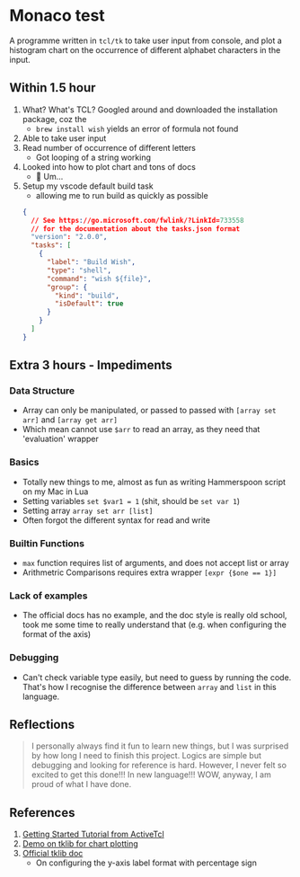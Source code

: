 # Monaco test
A programme written in `tcl/tk` to take user input from console, and plot a histogram chart on the occurrence of different alphabet characters in the input.

## Within 1.5 hour

1. What? What's TCL? Googled around and downloaded the installation package, coz the
    - `brew install wish` yields an error of formula not found
1. Able to take user input
1. Read number of occurrence of different letters
    - Got looping of a string working
1. Looked into how to plot chart and tons of docs
    - :thinking: Um...
1. Setup my vscode default build task
    - allowing me to run build as quickly as possible
    ```json
    {
      // See https://go.microsoft.com/fwlink/?LinkId=733558
      // for the documentation about the tasks.json format
      "version": "2.0.0",
      "tasks": [
        {
          "label": "Build Wish",
          "type": "shell",
          "command": "wish ${file}",
          "group": {
            "kind": "build",
            "isDefault": true
          }
        }
      ]
    }
    ```

## Extra 3 hours - Impediments

### Data Structure

- Array can only be manipulated, or passed to passed with `[array set arr]` and `[array get arr]`
- Which mean cannot use `$arr` to read an array, as they need that 'evaluation' wrapper

### Basics

- Totally new things to me, almost as fun as writing Hammerspoon script on my Mac in Lua
- Setting variables `set $var1 = 1` (shit, should be `set var 1`)
- Setting array `array set arr [list]`
- Often forgot the different syntax for read and write

### Builtin Functions

- `max` function requires list of arguments, and does not accept list or array
- Arithmetric Comparisons requires extra wrapper `[expr {$one == 1}]`

### Lack of examples

- The official docs has no example, and the doc style is really old school, took me some time to really understand that (e.g. when configuring the format of the axis)

### Debugging

- Can't check variable type easily, but need to guess by running the code. That's how I recognise the difference between `array` and `list` in this language.

## Reflections
> I personally always find it fun to learn new things, but I was surprised by how long I need to finish this project. Logics are simple but debugging and looking for reference is hard. However, I never felt so excited to get this done!!! In new language!!! WOW, anyway, I am proud of what I have done.

## References

1. [Getting Started Tutorial from ActiveTcl](http://docs.activestate.com/activetcl/8.6/)
1. [Demo on tklib for chart plotting](https://github.com/tcltk/tklib/)
1. [Official tklib doc](https://core.tcl.tk/tklib/doc/trunk/embedded/www/tklib/files/modules/plotchart/plotchart.html)
    - On configuring the y-axis label format with percentage sign
